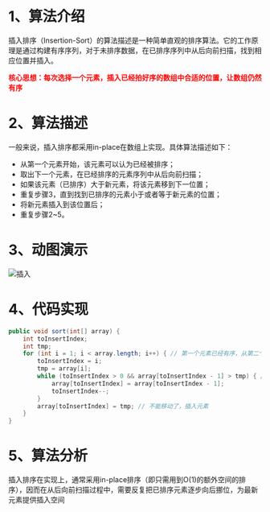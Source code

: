 # 1、算法介绍

插入排序（Insertion-Sort）的算法描述是一种简单直观的排序算法。它的工作原理是通过构建有序序列，对于未排序数据，在已排序序列中从后向前扫描，找到相应位置并插入。

**<font color=red>核心思想：每次选择一个元素，插入已经拍好序的数组中合适的位置，让数组仍然有序</font>**

# 2、算法描述

一般来说，插入排序都采用in-place在数组上实现。具体算法描述如下：

- 从第一个元素开始，该元素可以认为已经被排序；
- 取出下一个元素，在已经排序的元素序列中从后向前扫描；
- 如果该元素（已排序）大于新元素，将该元素移到下一位置；
- 重复步骤3，直到找到已排序的元素小于或者等于新元素的位置；
- 将新元素插入到该位置后；
- 重复步骤2~5。

# 3、动图演示

 ![插入](https://gitee.com/firewolf/allinone/raw/master/images/插入.gif)

# 4、代码实现

```java
public void sort(int[] array) {
    int toInsertIndex;
    int tmp;
    for (int i = 1; i < array.length; i++) { // 第一个元素已经有序，从第二个元素开始，往前面的序列中插入
        toInsertIndex = i;
        tmp = array[i];
        while (toInsertIndex > 0 && array[toInsertIndex - 1] > tmp) { // 前一个元素比 要插入的元素大，继续往后移动
            array[toInsertIndex] = array[toInsertIndex - 1];
            toInsertIndex--;
        }
        array[toInsertIndex] = tmp; // 不能移动了，插入元素
    }
}
```

# 5、算法分析

插入排序在实现上，通常采用in-place排序（即只需用到O(1)的额外空间的排序），因而在从后向前扫描过程中，需要反复把已排序元素逐步向后挪位，为最新元素提供插入空间